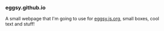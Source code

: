 ### eggsy.github.io
A small webpage that I'm going to use for [eggsy.js.org](https://eggsy.js.org), small boxes, cool text and stuff! 
